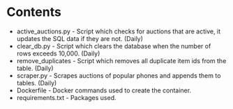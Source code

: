 # Contents
* active_auctions.py - Script which checks for auctions that are active, it updates the SQL data if they are not. (Daily)
* clear_db.py - Script which clears the database when the number of rows exceeds 10,000. (Daily)
* remove_duplicates - Script which removes all duplicate item ids from the table. (Daily)
* scraper.py - Scrapes auctions of popular phones and appends them to tables. (Daily)
* Dockerfile - Docker commands used to create the container.
* requirements.txt - Packages used.
